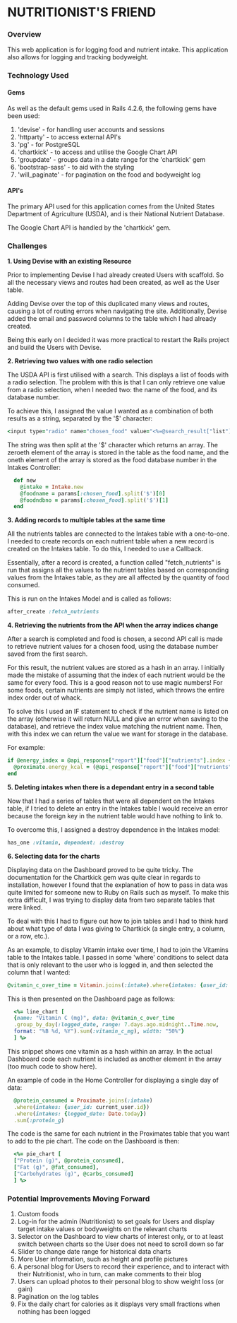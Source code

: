 # NUTRITIONIST'S FRIEND

### Overview

This web application is for logging food and nutrient intake. This
application also allows for logging and tracking bodyweight.


### Technology Used

#### Gems

As well as the default gems used in Rails 4.2.6, the following gems have been
used:

1. 'devise' - for handling user accounts and sessions
2. 'httparty' - to access external API's
3. 'pg' - for PostgreSQL
4. 'chartkick' - to access and utilise the Google Chart API
5. 'groupdate' - groups data in a date range for the 'chartkick' gem
6. 'bootstrap-sass' - to aid with the styling
7. 'will_paginate' - for pagination on the food and bodyweight log

#### API's

The primary API used for this application comes from the United States
Department of Agriculture (USDA), and is their National Nutrient Database.

The Google Chart API is handled by the 'chartkick' gem.


### Challenges

**1. Using Devise with an existing Resource**

  Prior to implementing Devise I had already created Users with scaffold. So
  all the necessary views and routes had been created, as well as the User table.

  Adding Devise over the top of this duplicated many views and routes, causing a
  lot of routing errors when navigating the site. Additionally, Devise added the
  email and password columns to the table which I had already created.

  Being this early on I decided it was more practical to restart the Rails
  project and build the Users with Devise.

**2. Retrieving two values with one radio selection**

  The USDA API is first utilised with a search. This displays a list of foods
  with a radio selection. The problem with this is that I can only retrieve one
  value from a radio selection, when I needed two: the name of the food, and its
  database number.

  To achieve this, I assigned the value I wanted as a combination of both
  results as a string, separated by the '$' character:

```ruby
<input type="radio" name="chosen_food" value="<%=@search_result["list"]["item"][i]["name"]%>$<%= @search_result["list"]["item"][i]["ndbno"]%>">
```

  The string was then split at the '$' character which returns an array. The
  zeroeth element of the array is stored in the table as the food name, and the
  oneth element of the array is stored as the food database number in the Intakes
  Controller:

```ruby
  def new
    @intake = Intake.new
    @foodname = params[:chosen_food].split('$')[0]
    @foodndbno = params[:chosen_food].split('$')[1]
  end
```

**3. Adding records to multiple tables at the same time**

  All the nutrients tables are connected to the Intakes table with a one-to-one.
  I needed to create records on each nutrient table when a new record is created
  on the Intakes table. To do this, I needed to use a Callback.

  Essentially, after a record is created, a function called "fetch_nutrients" is
  run that assigns all the values to the nutrient tables based on corresponding
  values from the Intakes table, as they are all affected by the quantity of food
  consumed.

  This is run on the Intakes Model and is called as follows:

```ruby
after_create :fetch_nutrients
```

**4. Retrieving the nutrients from the API when the array indices change**

  After a search is completed and food is chosen, a second API call is made to
  retrieve nutrient values for a chosen food, using the database number saved from
  the first search.

  For this result, the nutrient values are stored as a hash in an array. I
  initially made the mistake of assuming that the index of each nutrient would
  be the same for every food. This is a good reason not to use magic numbers!
  For some foods, certain nutrients are simply not listed, which throws the entire
  index order out of whack.

  To solve this I used an IF statement to check if the nutrient name is listed on
  the array (otherwise it will return NULL and give an error when saving to the
  database), and retrieve the index value matching the nutrient name. Then,
  with this index we can return the value we want for storage in the database.

  For example:

```ruby
if @energy_index = @api_response["report"]["food"]["nutrients"].index {|h| h["name"] == "Energy"}
  @proximate.energy_kcal = (@api_response["report"]["food"]["nutrients"][@energy_index]["value"].to_f)*(self.consumed_qty.to_f/100)
end
```

**5. Deleting intakes when there is a dependant entry in a second table**

  Now that I had a series of tables that were all dependent on the Intakes table,
  if I tried to delete an entry in the Intakes table I would receive an error
  because the foreign key in the nutrient table would have nothing to link to.

  To overcome this, I assigned a destroy dependence in the Intakes model:

```ruby
has_one :vitamin, dependent: :destroy
```

**6. Selecting data for the charts**

  Displaying data on the Dashboard proved to be quite tricky. The documentation
  for the Chartkick gem was quite clear in regards to installation, however I
  found that the explanation of how to pass in data was quite limited for
  someone new to Ruby on Rails such as myself. To make this extra difficult,
  I was trying to display data from two separate tables that were linked.

  To deal with this I had to figure out how to join tables and I had to think hard
  about what type of data I was giving to Chartkick (a single entry, a column, or a
  row, etc.).

  As an example, to display Vitamin intake over time, I had to join the Vitamins
  table to the Intakes table. I passed in some 'where' conditions to select
  data that is only relevant to the user who is logged in, and then selected the
  column that I wanted:

```ruby
@vitamin_c_over_time = Vitamin.joins(:intake).where(intakes: {user_id: current_user.id}).select("vitamin_c_mg")
```

  This is then presented on the Dashboard page as follows:

```ruby
  <%= line_chart [
  {name: "Vitamin C (mg)", data: @vitamin_c_over_time
  .group_by_day(:logged_date, range: 7.days.ago.midnight..Time.now,
  format: "%B %d, %Y").sum(:vitamin_c_mg), width: "50%"}
  ] %>
```

  This snippet shows one vitamin as a hash within an array. In the actual
  Dashboard code each nutrient is included as another element in the array (too
  much code to show here).

  An example of code in the Home Controller for displaying a single day of data:

```ruby
  @protein_consumed = Proximate.joins(:intake)
  .where(intakes: {user_id: current_user.id})
  .where(intakes: {logged_date: Date.today})
  .sum(:protein_g)
```

  The code is the same for each nutrient in the Proximates table that you want to
  add to the pie chart. The code on the Dashboard is then:

```ruby
  <%= pie_chart [
  ["Protein (g)", @protein_consumed],
  ["Fat (g)", @fat_consumed],
  ["Carbohydrates (g)", @carbs_consumed]
  ] %>
```


### Potential Improvements Moving Forward

1. Custom foods
2. Log-in for the admin (Nutritionist) to set goals for Users and display
target intake values or bodyweights on the relevant charts
3. Selector on the Dashboard to view charts of interest only, or to at least
switch between charts so the User does not need to scroll down so far
4. Slider to change date range for historical data charts
5. More User information, such as height and profile pictures
6. A personal blog for Users to record their experience, and to interact with
their Nutritionist, who in turn, can make comments to their blog
7. Users can upload photos to their personal blog to show weight loss (or gain)
8. Pagination on the log tables
9. Fix the daily chart for calories as it displays very small fractions
when nothing has been logged
